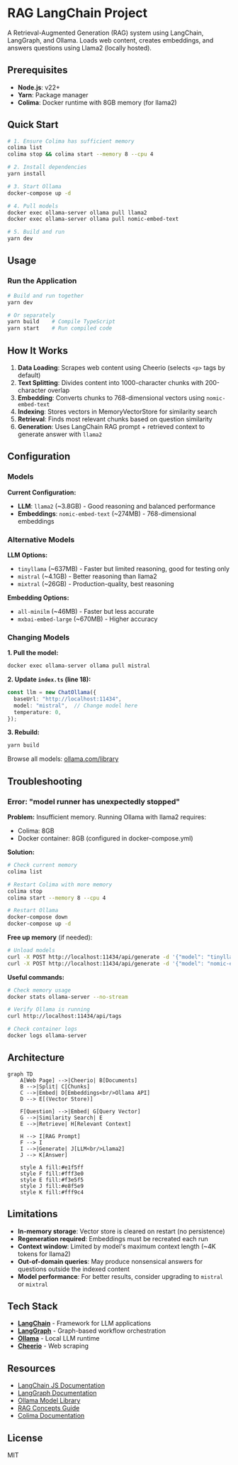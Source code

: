# RAG LangChain Project

A Retrieval-Augmented Generation (RAG) system using LangChain, LangGraph, and Ollama. Loads web content, creates embeddings, and answers questions using Llama2 (locally hosted).

## Prerequisites

- **Node.js**: v22+
- **Yarn**: Package manager
- **Colima**: Docker runtime with 8GB memory (for llama2)

## Quick Start

```bash
# 1. Ensure Colima has sufficient memory
colima list
colima stop && colima start --memory 8 --cpu 4

# 2. Install dependencies
yarn install

# 3. Start Ollama
docker-compose up -d

# 4. Pull models
docker exec ollama-server ollama pull llama2
docker exec ollama-server ollama pull nomic-embed-text

# 5. Build and run
yarn dev
```

## Usage

### Run the Application

```bash
# Build and run together
yarn dev

# Or separately
yarn build    # Compile TypeScript
yarn start    # Run compiled code
```

## How It Works

1. **Data Loading**: Scrapes web content using Cheerio (selects `<p>` tags by default)
2. **Text Splitting**: Divides content into 1000-character chunks with 200-character overlap
3. **Embedding**: Converts chunks to 768-dimensional vectors using `nomic-embed-text`
4. **Indexing**: Stores vectors in MemoryVectorStore for similarity search
5. **Retrieval**: Finds most relevant chunks based on question similarity
6. **Generation**: Uses LangChain RAG prompt + retrieved context to generate answer with `llama2`

## Configuration

### Models

**Current Configuration:**
- **LLM**: `llama2` (~3.8GB) - Good reasoning and balanced performance
- **Embeddings**: `nomic-embed-text` (~274MB) - 768-dimensional embeddings

### Alternative Models

**LLM Options:**
- `tinyllama` (~637MB) - Faster but limited reasoning, good for testing only
- `mistral` (~4.1GB) - Better reasoning than llama2
- `mixtral` (~26GB) - Production-quality, best reasoning

**Embedding Options:**
- `all-minilm` (~46MB) - Faster but less accurate
- `mxbai-embed-large` (~670MB) - Higher accuracy

### Changing Models

**1. Pull the model:**
```bash
docker exec ollama-server ollama pull mistral
```

**2. Update `index.ts` (line 18):**
```typescript
const llm = new ChatOllama({
  baseUrl: "http://localhost:11434",
  model: "mistral",  // Change model here
  temperature: 0,
});
```

**3. Rebuild:**
```bash
yarn build
```

Browse all models: [ollama.com/library](https://ollama.com/library)

## Troubleshooting

### Error: "model runner has unexpectedly stopped"

**Problem:** Insufficient memory. Running Ollama with llama2 requires:
- Colima: 8GB
- Docker container: 8GB (configured in docker-compose.yml)

**Solution:**

```bash
# Check current memory
colima list

# Restart Colima with more memory
colima stop
colima start --memory 8 --cpu 4

# Restart Ollama
docker-compose down
docker-compose up -d
```

**Free up memory** (if needed):
```bash
# Unload models
curl -X POST http://localhost:11434/api/generate -d '{"model": "tinyllama", "keep_alive": 0}'
curl -X POST http://localhost:11434/api/generate -d '{"model": "nomic-embed-text", "keep_alive": 0}'
```

**Useful commands:**
```bash
# Check memory usage
docker stats ollama-server --no-stream

# Verify Ollama is running
curl http://localhost:11434/api/tags

# Check container logs
docker logs ollama-server
```

## Architecture

```mermaid
graph TD
    A[Web Page] -->|Cheerio| B[Documents]
    B -->|Split| C[Chunks]
    C -->|Embed| D[Embeddings<br/>Ollama API]
    D --> E[(Vector Store)]
    
    F[Question] -->|Embed| G[Query Vector]
    G -->|Similarity Search| E
    E -->|Retrieve| H[Relevant Context]
    
    H --> I[RAG Prompt]
    F --> I
    I -->|Generate| J[LLM<br/>Llama2]
    J --> K[Answer]
    
    style A fill:#e1f5ff
    style F fill:#fff3e0
    style E fill:#f3e5f5
    style J fill:#e8f5e9
    style K fill:#fff9c4
```

## Limitations

- **In-memory storage**: Vector store is cleared on restart (no persistence)
- **Regeneration required**: Embeddings must be recreated each run
- **Context window**: Limited by model's maximum context length (~4K tokens for llama2)
- **Out-of-domain queries**: May produce nonsensical answers for questions outside the indexed content
- **Model performance**: For better results, consider upgrading to `mistral` or `mixtral`

## Tech Stack

- **[LangChain](https://js.langchain.com/)** - Framework for LLM applications
- **[LangGraph](https://langchain-ai.github.io/langgraph/)** - Graph-based workflow orchestration
- **[Ollama](https://ollama.com/)** - Local LLM runtime
- **[Cheerio](https://cheerio.js.org/)** - Web scraping

## Resources

- [LangChain JS Documentation](https://js.langchain.com/docs/)
- [LangGraph Documentation](https://langchain-ai.github.io/langgraph/)
- [Ollama Model Library](https://ollama.com/library)
- [RAG Concepts Guide](https://python.langchain.com/docs/use_cases/question_answering/)
- [Colima Documentation](https://github.com/abiosoft/colima)

## License

MIT